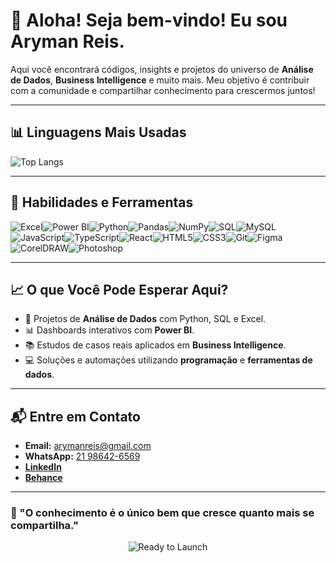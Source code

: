 # 🌊 Aloha! Seja bem-vindo! Eu sou Aryman Reis.  

Aqui você encontrará códigos, insights e projetos do universo de **Análise de Dados**, **Business Intelligence** e muito mais. Meu objetivo é contribuir com a comunidade e compartilhar conhecimento para crescermos juntos!  

---

## 📊 **Linguagens Mais Usadas**  
![Top Langs](https://github-readme-stats.vercel.app/api/top-langs/?username=ArymanReis&layout=compact&theme=radical)

---

## 🌟 **Habilidades e Ferramentas**  

<div style="display: flex; flex-wrap: wrap;">
  <img src="https://img.shields.io/badge/Excel-217346?style=for-the-badge&logo=microsoft-excel&logoColor=white" alt="Excel" />
  <img src="https://img.shields.io/badge/Power_BI-F2C811?style=for-the-badge&logo=powerbi&logoColor=black" alt="Power BI" />
  <img src="https://img.shields.io/badge/Python-3776AB?style=for-the-badge&logo=python&logoColor=white" alt="Python" />
  <img src="https://img.shields.io/badge/Pandas-150458?style=for-the-badge&logo=pandas&logoColor=white" alt="Pandas" />
  <img src="https://img.shields.io/badge/NumPy-013243?style=for-the-badge&logo=numpy&logoColor=white" alt="NumPy" />
  <img src="https://img.shields.io/badge/SQL-4479A1?style=for-the-badge&logo=mysql&logoColor=white" alt="SQL" />
  <img src="https://img.shields.io/badge/MySQL-005C84?style=for-the-badge&logo=mysql&logoColor=white" alt="MySQL" />
  <img src="https://img.shields.io/badge/JavaScript-F7DF1E?style=for-the-badge&logo=javascript&logoColor=black" alt="JavaScript" />
  <img src="https://img.shields.io/badge/TypeScript-007ACC?style=for-the-badge&logo=typescript&logoColor=white" alt="TypeScript" />
  <img src="https://img.shields.io/badge/React-61DAFB?style=for-the-badge&logo=react&logoColor=black" alt="React" />
  <img src="https://img.shields.io/badge/HTML5-E34F26?style=for-the-badge&logo=html5&logoColor=white" alt="HTML5" />
  <img src="https://img.shields.io/badge/CSS3-1572B6?style=for-the-badge&logo=css3&logoColor=white" alt="CSS3" />
  <img src="https://img.shields.io/badge/Git-F05032?style=for-the-badge&logo=git&logoColor=white" alt="Git" />
  <img src="https://img.shields.io/badge/Figma-F24E1E?style=for-the-badge&logo=figma&logoColor=white" alt="Figma" />
  <img src="https://img.shields.io/badge/CorelDRAW-46A8C3?style=for-the-badge&logo=coreldraw&logoColor=white" alt="CorelDRAW" />
  <img src="https://img.shields.io/badge/Photoshop-31A8FF?style=for-the-badge&logo=adobe-photoshop&logoColor=white" alt="Photoshop" />
</div>

---

## 📈 **O que Você Pode Esperar Aqui?**  
- 🚀 Projetos de **Análise de Dados** com Python, SQL e Excel.  
- 📊 Dashboards interativos com **Power BI**.  
- 📚 Estudos de casos reais aplicados em **Business Intelligence**.  
- 💻 Soluções e automações utilizando **programação** e **ferramentas de dados**.  

---

## 📬 **Entre em Contato**  
- **Email:** arymanreis@gmail.com  
- **WhatsApp:** [21 98642-6569](https://wa.me/5521986426569)  
- **[LinkedIn](https://www.linkedin.com/in/arymanreis/)**  
- **[Behance](https://www.behance.net/arymanreis)**  

---

### 🌟 "O conhecimento é o único bem que cresce quanto mais se compartilha."  

<div align="center">
  <img src="https://img.shields.io/badge/🚀-Pronto%20para%20decolar!-blueviolet?style=for-the-badge" alt="Ready to Launch" />
</div>
